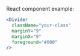 React component example:

```jsx
<Divider
  className="your-class"
  marginY="9"
  marginX="9"
  foreground="#000"
/>
```
